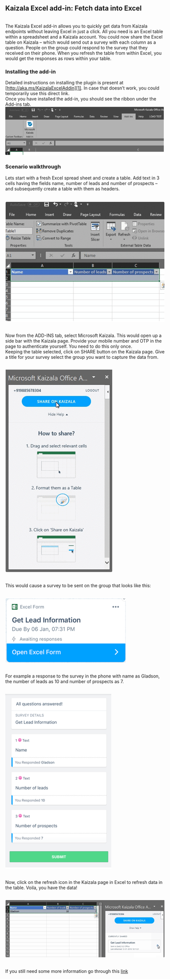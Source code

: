 ## Kaizala Excel add-in: Fetch data into Excel
<br>The Kaizala Excel add-in allows you to quickly get data from Kaizala endpoints without leaving Excel in just a click. All you need is an Excel table within a spreadsheet and a Kaizala account. You could now share the Excel table on Kaizala – which would send out a survey with each column as a question. People on the group could respond to the survey that they received on their phone. When you refresh the table from within Excel, you would get the responses as rows within your table.
### Installing the add-in
[1]:https://store.office.com/addinstemplateinstallpage.aspx?rs=en-IN&assetid=WA104381121
Detailed instructions on installing the plugin is present at [http://aka.ms/KaizalaExcelAddin][1]. In case that doesn’t work, you could temporarily use this direct link.
<br>Once you have installed the add-in, you should see the ribbon under the Add-ins tab.
<br>![](Images/Excel%20Add-in1.PNG)
### Scenario walkthrough
Lets start with a fresh Excel spread sheet and create a table. Add text in 3 cells having the fields name, number of leads and number of prospects – and subsequently create a table with them as headers.

<br>![](Images/Scenario%20walkthrough.PNG)

<br>Now from the ADD-INS tab, select Microsoft Kaizala. This would open up a side bar with the Kaizala page. Provide your mobile number and OTP in the page to authenticate yourself. You need to do this only once.
<br> Keeping the table selected, click on SHARE button on the Kaizala page. Give a title for your survey select the group you want to capture the data from. 

<br>![](Images/Share_ExcelAdd-in.PNG)

<br> This would cause a survey to be sent on the group that looks like this:

<br>![](Images/Excel%20Add-in2.PNG)

<br>For example a response to the survey in the phone with name as Gladson, the number of leads as 10 and number of prospects as 7.

<br>![](Images/Excel%20Add-in3.PNG)

<br>Now, click on the refresh icon in the Kaizala page in Excel to refresh data in the table. Voila, you have the data!

<br>![](Images/Refresh_ExcelAdd-in.PNG)

<br>If you still need some more information go through this [link](https://www.youtube.com/watch?v=cyvfEw5zGv8&t=0s&index=6&list=PLJquJ26ry3X6wZ5FCXOjMD-uhUGxB_tMd )
